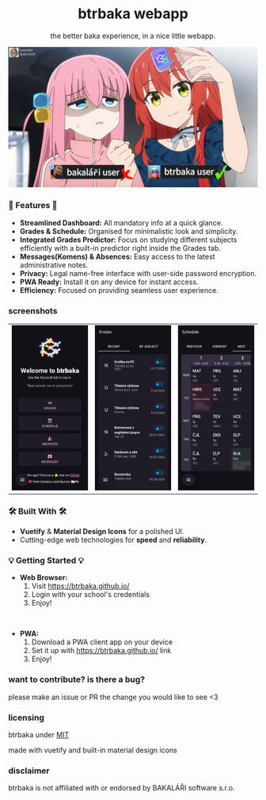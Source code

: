 <div align="center">

# btrbaka webapp
the better baka experience, in a nice little webapp.

![](/public/btrbakahero.png)

</div>

### 🌟 Features 🌟

- **Streamlined Dashboard:** All mandatory info at a quick glance.
- **Grades & Schedule:** Organised for minimalistic look and simplicity.
- **Integrated Grades Predictor:** Focus on studying different subjects efficiently with a built-in predictor right inside the Grades tab.
- **Messages(Komens) & Absences:** Easy access to the latest administrative notes.
- **Privacy:** Legal name-free interface with user-side password encryption.
- **PWA Ready:** Install it on any device for instant access.
- **Efficiency:** Focused on providing seamless user experience.

### screenshots

| | | |
| :-: | :-: | :-: |
| ![](/public/screenshots/home.png) | ![](/public/screenshots/grades.png) | ![](/public/screenshots/schedule.png) |

### 🛠️ Built With 🛠️

- **Vuetify** & **Material Design Icons** for a polished UI.
- Cutting-edge web technologies for **speed** and **reliability**.

### 💡 Getting Started 💡

- **Web Browser:**
    1. Visit https://btrbaka.github.io/
    2. Login with your school's credentials
    3. Enjoy!
</br>

- **PWA:**
    1. Download a PWA client app on your device
    2. Set it up with https://btrbaka.github.io/ link
    3. Enjoy!

### want to contribute? is there a bug?

please make an issue or PR the change you would like to see <3

### licensing

btrbaka under [MIT](https://github.com/btrbaka/btrbaka/blob/main/LICENSE)

made with vuetify and built-in material design icons

### disclaimer

btrbaka is not affiliated with or endorsed by BAKALÁŘI software s.r.o.
